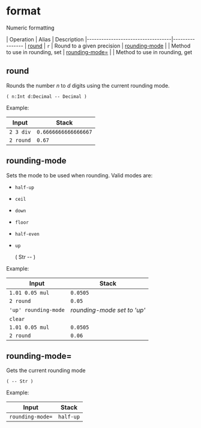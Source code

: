 # format

Numeric formatting

<!-- index -->

| Operation                         | Alias | Description
|-----------------------------------|----------------
| [round](#round)                   | `r`   | Round to a given precision
| [rounding-mode](#rounding-mode)   |       | Method to use in rounding, set
| [rounding-mode=](#rounding-mode=) |       | Method to use in rounding, get

## round

Rounds the number *n* to *d* digits using the current rounding mode.

    ( n:Int d:Decimal -- Decimal )

Example:

<!-- test: round -->

| Input               | Stack
|---------------------|---------------------|
| `2 3 div`           | `0.6666666666666667`
| `2 round`           | `0.67`


## rounding-mode

Sets the mode to be used when rounding. Valid modes are:

- `half-up`
- `ceil`
- `down`
- `floor`
- `half-even`
- `up`

    ( Str -- )

Example:

<!-- test: rounding-mode -->

| Input                | Stack
|----------------------|---------------------
| `1.01 0.05 mul`      | `0.0505`
| `2 round`            | `0.05`
| `'up' rounding-mode` | *rounding-mode set to 'up'*
| `clear`              |
| `1.01 0.05 mul`      | `0.0505`
| `2 round`            | `0.06`


## rounding-mode=

Gets the current rounding mode

    ( -- Str )

Example:

<!-- test rounding-mode= -->

| Input                | Stack
|----------------------|---------------------
| `rounding-mode=`     | `half-up`
